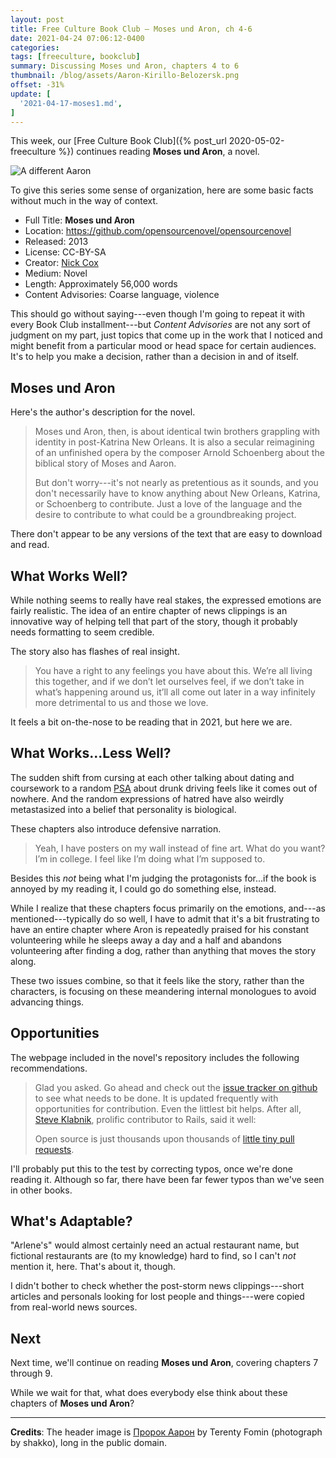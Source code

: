 ```yaml
---
layout: post
title: Free Culture Book Club — Moses und Aron, ch 4-6
date: 2021-04-24 07:06:12-0400
categories:
tags: [freeculture, bookclub]
summary: Discussing Moses und Aron, chapters 4 to 6
thumbnail: /blog/assets/Aaron-Kirillo-Belozersk.png
offset: -31%
update: [
  '2021-04-17-moses1.md',
]
---
```


This week, our [Free Culture Book Club]({% post_url 2020-05-02-freeculture %}) continues reading **Moses und Aron**, a novel.

![A different Aaron](/blog/assets/Aaron-Kirillo-Belozersk.png "A different Aron")

To give this series some sense of organization, here are some basic facts without much in the way of context.

 * Full Title:  **Moses und Aron**
 * Location:  <https://github.com/opensourcenovel/opensourcenovel>
 * Released:  2013
 * License:  CC-BY-SA
 * Creator:  [Nick Cox](http://nickcox.me/)
 * Medium:  Novel
 * Length:  Approximately 56,000 words
 * Content Advisories:  Coarse language, violence

This should go without saying---even though I'm going to repeat it with every Book Club installment---but *Content Advisories* are not any sort of judgment on my part, just topics that come up in the work that I noticed and might benefit from a particular mood or head space for certain audiences.  It's to help you make a decision, rather than a decision in and of itself.

## Moses und Aron

Here's the author's description for the novel.

 > Moses und Aron, then, is about identical twin brothers grappling with identity in post-Katrina New Orleans. It is also a secular reimagining of an unfinished opera by the composer Arnold Schoenberg about the biblical story of Moses and Aaron.
 >
 > But don't worry---it's not nearly as pretentious as it sounds, and you don't necessarily have to know anything about New Orleans, Katrina, or Schoenberg to contribute. Just a love of the language and the desire to contribute to what could be a groundbreaking project.

There don't appear to be any versions of the text that are easy to download and read.

## What Works Well?

While nothing seems to really have real stakes, the expressed emotions are fairly realistic.  The idea of an entire chapter of news clippings is an innovative way of helping tell that part of the story, though it probably needs formatting to seem credible.

The story also has flashes of real insight.

 > You have a right to any feelings you have about this. We’re all living this together, and if we don’t let ourselves feel, if we don’t take in what’s happening around us, it’ll all come out later in a way infinitely more detrimental to us and those we love.

It feels a bit on-the-nose to be reading that in 2021, but here we are.

## What Works...Less Well?

The sudden shift from cursing at each other talking about dating and coursework to a random [PSA](https://en.wikipedia.org/wiki/Public_service_announcement) about drunk driving feels like it comes out of nowhere.  And the random expressions of hatred have also weirdly metastasized into a belief that personality is biological.

These chapters also introduce defensive narration.

 > Yeah, I have posters on my wall instead of fine art. What do you want? I’m in college. I feel like I’m doing what I’m supposed to.

Besides this *not* being what I'm judging the protagonists for...if the book is annoyed by my reading it, I could go do something else, instead.

While I realize that these chapters focus primarily on the emotions, and---as mentioned---typically do so well, I have to admit that it's a bit frustrating to have an entire chapter where Aron is repeatedly praised for his constant volunteering while he sleeps away a day and a half and abandons volunteering after finding a dog, rather than anything that moves the story along.

These two issues combine, so that it feels like the story, rather than the characters, is focusing on these meandering internal monologues to avoid advancing things.

## Opportunities

The webpage included in the novel's repository includes the following recommendations.

 >  Glad you asked. Go ahead and check out the [issue tracker on github](https://github.com/opensourcenovel/opensourcenovel/issues) to see what needs to be done. It is updated frequently with opportunities for contribution. Even the littlest bit helps. After all, [Steve Klabnik](http://twitter.com/steveklabnik), prolific contributor to Rails, said it well:
 >
 > Open source is just thousands upon thousands of [little tiny pull requests](https://twitter.com/steveklabnik/status/294259287759413249).

I'll probably put this to the test by correcting typos, once we're done reading it.  Although so far, there have been far fewer typos than we've seen in other books.

## What's Adaptable?

"Arlene's" would almost certainly need an actual restaurant name, but fictional restaurants are (to my knowledge) hard to find, so I can't *not* mention it, here.  That's about it, though.

I didn't bother to check whether the post-storm news clippings---short articles and personals looking for lost people and things---were copied from real-world news sources.

## Next

Next time, we'll continue on reading **Moses und Aron**, covering chapters 7 through 9.

While we wait for that, what does everybody else think about these chapters of **Moses und Aron**?

* * *

**Credits**:  The header image is [Пророк Аарон](https://commons.wikimedia.org/wiki/File:Aaron_(Kirillo-Belozersk).jpg) by Terenty Fomin (photograph by shakko), long in the public domain.

